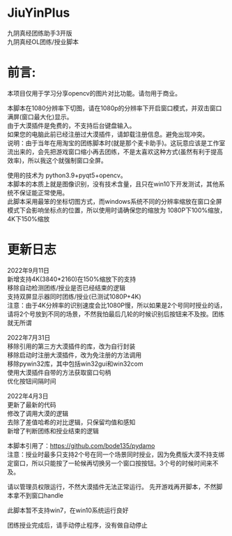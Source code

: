 

# JiuYinPlus
九阴真经团练助手3开版  
九阴真经OL团练/授业脚本  
# 前言:  
本项目仅用于学习分享opencv的图片对比功能。请勿用于商业。

本脚本在1080分辨率下切图，请在1080p的分辨率下开启窗口模式，并双击窗口满屏(窗口最大化)显示。  
由于大漠插件是免费的，不支持后台键盘输入。   
如果您的电脑此前已经注册过大漠插件，请卸载注册信息。避免出现冲突。  
说明：由于当年在用淘宝的团练脚本时(就是那个麦卡助手)。这玩意应该是工作室流出来的，会先把游戏窗口缩小再去团练，不是太喜欢这种方式(虽然有利于提高效率)，所以我这个就强制窗口全屏。

使用的技术为 python3.9+pyqt5+opencv。  
本脚本的本质上就是图像识别，没有技术含量，且只在win10下开发测试，其他系统不保证能正常使用。  
此脚本采用最笨的坐标切图方式，而windows系统不同的分辨率缩放在窗口全屏模式下会影响坐标点的位置，所以使用时请确保您的缩放为 1080P下100%缩放，4K下150%缩放  


# 更新日志  

2022年9月11日  
新增支持4K(3840*2160)在150%缩放下的支持  
移除自动检测团练/授业是否已经结束的逻辑  
支持双屏显示器同时团练/授业(已测试1080P+4K)  
注意：由于4K分辨率的识别速度会比1080P慢，所以如果是2个号同时授业的话，请将2个号放到不同的场景，不然我怕最后几轮的时候识别后按钮来不及按。团练就无所谓  

2022年7月31日  
移除引用的第三方大漠插件的库，改为自行封装  
移除启动时注册大漠插件，改为免注册的方法调用  
移除pywin32库，其中包括win32gui和win32com  
使用大漠插件自带的方法获取窗口句柄  
优化按钮间隔时间

2022年4月3日  
更新了最新的代码  
修改了调用大漠的逻辑  
去除了差值哈希的对比逻辑，只保留均值和感知  
新增了判断团练和授业结束的逻辑

本脚本引用了：https://github.com/bode135/pydamo  
注意：授业时最多只支持2个号在同一个场景同时授业，因为免费版大漠不持支绑定窗口，所以只能按了一轮候再切换另一个窗口按按钮。3个号的时候时间来不及。  

请以管理员权限运行，不然大漠插件无法正常运行。
先开游戏再开脚本，不然脚本拿不到窗口handle

此脚本暂不支持win7，在win10系统运行良好  

团练授业完成后，请手动停止程序，没有做自动停止
